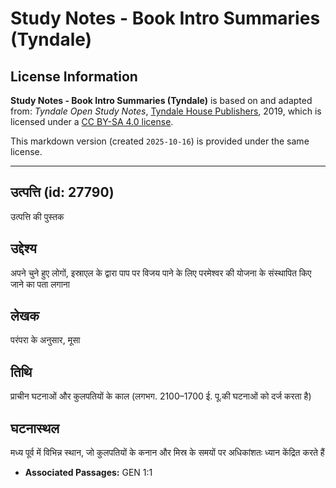 # Study Notes - Book Intro Summaries (Tyndale)

## License Information

**Study Notes - Book Intro Summaries (Tyndale)** is based on and adapted from: _Tyndale Open Study Notes_, [Tyndale House Publishers](https://tyndaleopenresources.com/), 2019, which is licensed under a [CC BY-SA 4.0 license](https://creativecommons.org/licenses/by-sa/4.0/legalcode.en).

This markdown version (created `2025-10-16`) is provided under the same license.



--------------------------------

## उत्पत्ति (id: 27790)

उत्पत्ति की पुस्तक

उद्देश्य
--------

अपने चुने हुए लोगों, इस्राएल के द्वारा पाप पर विजय पाने के लिए परमेश्वर की योजना के संस्थापित किए जाने का पता लगाना

लेखक
----

परंपरा के अनुसार, मूसा

तिथि
----

प्राचीन घटनाओं और कुलपतियों के काल (लगभग. 2100–1700 ई. पू.की घटनाओं को दर्ज करता है)

घटनास्थल
--------

मध्य पूर्व में विभिन्न स्थान, जो कुलपतियों के कनान और मिस्र के समयों पर अधिकांशतः ध्यान केंद्रित करते हैं

* **Associated Passages:** GEN 1:1

